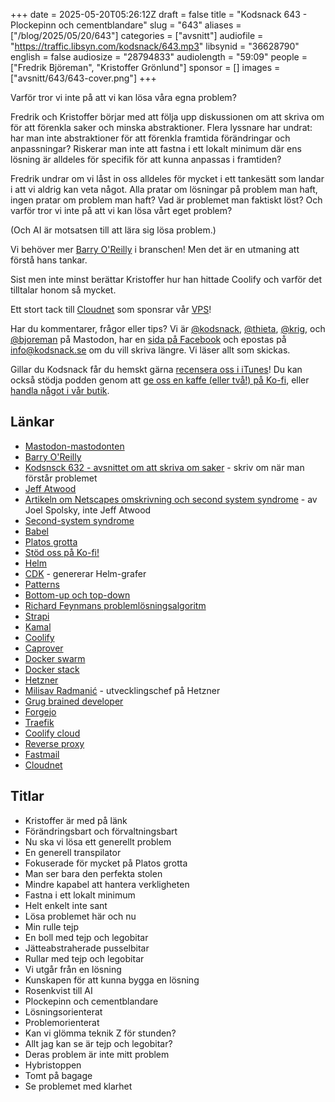 +++
date = 2025-05-20T05:26:12Z
draft = false
title = "Kodsnack 643 - Plockepinn och cementblandare"
slug = "643"
aliases = ["/blog/2025/05/20/643"]
categories = ["avsnitt"]
audiofile = "https://traffic.libsyn.com/kodsnack/643.mp3"
libsynid = "36628790"
english = false
audiosize = "28794833"
audiolength = "59:09"
people = ["Fredrik Björeman", "Kristoffer Grönlund"]
sponsor = []
images = ["avsnitt/643/643-cover.png"]
+++

Varför tror vi inte på att vi kan lösa våra egna problem?

Fredrik och Kristoffer börjar med att följa upp diskussionen om att skriva om för att förenkla saker och minska abstraktioner. Flera lyssnare har undrat: har man inte abstraktioner för att förenkla framtida förändringar och anpassningar? Riskerar man inte att fastna i ett lokalt minimum där ens lösning är alldeles för specifik för att kunna anpassas i framtiden?

Fredrik undrar om vi låst in oss alldeles för mycket i ett tankesätt som landar i att vi aldrig kan veta något. Alla pratar om lösningar på problem man haft, ingen pratar om problem man haft? Vad är problemet man faktiskt löst? Och varför tror vi inte på att vi kan lösa vårt eget problem?

(Och AI är motsatsen till att lära sig lösa problem.)

Vi behöver mer [Barry O'Reilly](https://www.linkedin.com/in/barry-o-reilly-b924657/) i branschen! Men det är en utmaning att förstå hans tankar.

Sist men inte minst berättar Kristoffer hur han hittade Coolify och varför det tilltalar honom så mycket.

Ett stort tack till [Cloudnet](https://www.cloudnet.se) som sponsrar vår [VPS](https://en.wikipedia.org/wiki/Virtual_private_server)!

Har du kommentarer, frågor eller tips? Vi är [@kodsnack](https://social.podsnack.se/@kodsnack), [@thieta](https://6510.nu/@thieta), [@krig](https://6510.nu/@krig), och [@bjoreman](https://toot.cafe/@bjoreman) på Mastodon, har en [sida på Facebook](https://www.facebook.com/) och epostas på [info@kodsnack.se](mailto:info@kodsnack.se) om du vill skriva längre. Vi läser allt som skickas.

Gillar du Kodsnack får du hemskt gärna [recensera oss i iTunes](https://itunes.apple.com/se/podcast/kodsnack/id561631498?l=en)! Du kan också stödja podden genom att <a href="https://ko-fi.com/kodsnack" rel="payment">ge oss en kaffe (eller två!) på Ko-fi</a>, eller [handla något i vår butik](https://shop.spreadshirt.se/kodsnack/).

## Länkar
* [Mastodon-mastodonten](https://blog.joinmastodon.org/2024/04/mastodon-stuffed-toy-coming-soon/)
* [Barry O'Reilly](https://www.linkedin.com/in/barry-o-reilly-b924657/)
* [Kodsnsck 632 - avsnittet om att skriva om saker](https://kodsnack.se/632/) - skriv om när man förstår problemet
* [Jeff Atwood](https://en.wikipedia.org/wiki/Jeff_Atwood)
* [Artikeln om Netscapes omskrivning och second system syndrome](https://www.joelonsoftware.com/2000/04/06/things-you-should-never-do-part-i/) - av Joel Spolsky, inte Jeff Atwood
* [Second-system syndrome](https://en.wikipedia.org/wiki/Second-system_effect)
* [Babel](https://babeljs.io/)
* [Platos grotta](https://en.wikipedia.org/wiki/Allegory_of_the_cave)
* [Stöd oss på Ko-fi!](https://ko-fi.com/kodsnack)
* [Helm](https://helm.sh/)
* [CDK](https://medium.com/@andrzejkomarnicki/generate-a-custom-type-safe-helm-chart-construct-with-cdk8s-88dd27f486c0) - genererar Helm-grafer
* [Patterns](https://en.wikipedia.org/wiki/Architectural_pattern)
* [Bottom-up och top-down](https://en.wikipedia.org/wiki/Bottom-up_and_top-down_design)
* [Richard Feynmans problemlösningsalgoritm](https://wiki.c2.com/?FeynmanAlgorithm)
* [Strapi](https://strapi.io/)
* [Kamal](https://kamal-deploy.org/)
* [Coolify](https://coolify.io/)
* [Caprover](https://caprover.com/)
* [Docker swarm](https://docs.docker.com/engine/swarm/)
* [Docker stack](https://docs.docker.com/reference/cli/docker/stack/)
* [Hetzner](https://www.hetzner.com/)
* [Milisav Radmanić](https://www.linkedin.com/in/milisav-radmanic/) - utvecklingschef på Hetzner
* [Grug brained developer](https://grugbrain.dev/)
* [Forgejo](https://forgejo.org/)
* [Traefik](https://traefik.io/)
* [Coolify cloud](https://coolify.io/cloud/)
* [Reverse proxy](https://en.wikipedia.org/wiki/Reverse_proxy)
* [Fastmail](https://en.wikipedia.org/wiki/Fastmail)
* [Cloudnet](https://www.cloudnet.se/)

## Titlar
* Kristoffer är med på länk
* Förändringsbart och förvaltningsbart
* Nu ska vi lösa ett generellt problem
* En generell transpilator
* Fokuserade för mycket på Platos grotta
* Man ser bara den perfekta stolen
* Mindre kapabel att hantera verkligheten
* Fastna i ett lokalt minimum
* Helt enkelt inte sant
* Lösa problemet här och nu
* Min rulle tejp
* En boll med tejp och legobitar
* Jätteabstraherade pusselbitar
* Rullar med tejp och legobitar
* Vi utgår från en lösning
* Kunskapen för att kunna bygga en lösning
* Rosenkvist till AI
* Plockepinn och cementblandare
* Lösningsorienterat
* Problemorienterat
* Kan vi glömma teknik Z för stunden?
* Allt jag kan se är tejp och legobitar?
* Deras problem är inte mitt problem
* Hybristoppen
* Tomt på bagage
* Se problemet med klarhet